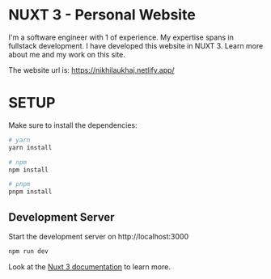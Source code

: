 # NUXT 3 - Personal Website

I'm a software engineer with 1 of experience. My expertise spans in fullstack development. I have developed this website in NUXT 3. Learn more about me and my work on this site.

The website url is: https://nikhilaukhaj.netlify.app/

# SETUP
Make sure to install the dependencies:
```bash
# yarn
yarn install

# npm
npm install

# pnpm
pnpm install
```

## Development Server

Start the development server on http://localhost:3000

```bash
npm run dev
```
Look at the [Nuxt 3 documentation](https://nuxt.com/docs/getting-started/introduction) to learn more.
